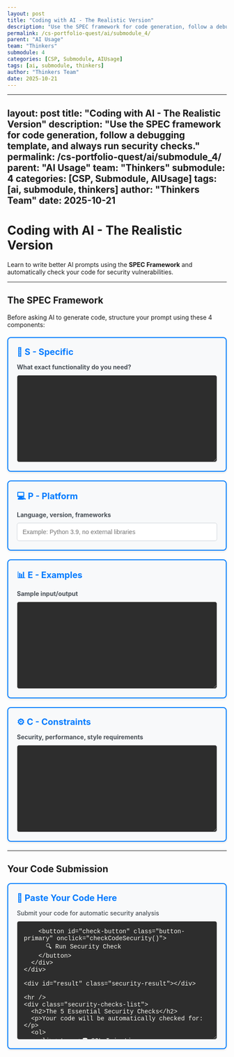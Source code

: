 ```yaml
---
layout: post
title: "Coding with AI - The Realistic Version"
description: "Use the SPEC framework for code generation, follow a debugging template, and always run security checks. The key principle: understand and verify before using any AI-generated code."
permalink: /cs-portfolio-quest/ai/submodule_4/
parent: "AI Usage"
team: "Thinkers"
submodule: 4
categories: [CSP, Submodule, AIUsage]
tags: [ai, submodule, thinkers]
author: "Thinkers Team"
date: 2025-10-21
---
```


---
layout: post
title: "Coding with AI - The Realistic Version"
description: "Use the SPEC framework for code generation, follow a debugging template, and always run security checks."
permalink: /cs-portfolio-quest/ai/submodule_4/
parent: "AI Usage"
team: "Thinkers"
submodule: 4
categories: [CSP, Submodule, AIUsage]
tags: [ai, submodule, thinkers]
author: "Thinkers Team"
date: 2025-10-21
---

<style>
.code-editor {
    width: 100%;
    min-height: 200px;
    font-family: 'Courier New', monospace;
    padding: 15px;
    border: 1px solid #ccc;
    border-radius: 5px;
    background: #2d2d2d;
    color: #f8f8f2;
    font-size: 14px;
}

.spec-section {
    margin: 20px 0;
    padding: 20px;
    background: #f8f9fa;
    border: 2px solid #007bff;
    border-radius: 8px;
    box-shadow: 0 2px 4px rgba(0,0,0,0.1);
}

.spec-section h3 {
    color: #007bff;
    margin-top: 0;
    margin-bottom: 10px;
    font-size: 20px;
}

.spec-section p {
    color: #495057;
    margin-bottom: 10px;
    font-weight: 500;
}

.spec-section input {
    width: 100%;
    padding: 12px;
    border: 1px solid #ced4da;
    border-radius: 5px;
    font-size: 14px;
    background: white;
    color: #212529;
}

.security-result {
    padding: 20px;
    margin: 20px 0;
    border-radius: 8px;
    display: none;
}

.security-result.pass {
    background: #d4edda;
    border: 2px solid #28a745;
    color: #155724;
}

.security-result.fail {
    background: #f8d7da;
    border: 2px solid #dc3545;
    color: #721c24;
}

.security-result.loading {
    background: #d1ecf1;
    border: 2px solid #17a2b8;
    color: #0c5460;
}

.vulnerability-list {
    margin-top: 10px;
    padding-left: 20px;
}

.vulnerability-list li {
    margin: 8px 0;
    line-height: 1.6;
}

.button-primary {
    padding: 12px 24px;
    background: #007bff;
    color: white;
    border: none;
    border-radius: 5px;
    cursor: pointer;
    font-size: 16px;
    font-weight: bold;
    transition: background 0.3s;
    margin-top: 10px;
}

.button-primary:hover {
    background: #0056b3;
}

.button-primary:disabled {
    background: #6c757d;
    cursor: not-allowed;
}

.score-display {
    font-size: 28px;
    font-weight: bold;
    margin: 15px 0;
}

.security-checks-list {
    background: #fff3cd;
    border: 2px solid #ffc107;
    border-radius: 8px;
    padding: 20px;
    margin: 20px 0;
}

.security-checks-list h2 {
    color: #856404;
    margin-top: 0;
}

.security-checks-list ol {
    color: #856404;
}

.security-checks-list ol li {
    margin: 8px 0;
    line-height: 1.6;
}

.example-section {
    background: #e7f3ff;
    border: 2px solid #007bff;
    border-radius: 8px;
    padding: 20px;
    margin: 20px 0;
}

.example-section h2 {
    color: #007bff;
    margin-top: 0;
}

.trust-verify {
    background: #d4edda;
    border: 2px solid #28a745;
    border-radius: 8px;
    padding: 20px;
    margin: 20px 0;
}

.trust-verify h2 {
    color: #155724;
    margin-top: 0;
}

.trust-verify ol {
    color: #155724;
}

.trust-verify ol li {
    margin: 8px 0;
    line-height: 1.6;
}
</style>

# Coding with AI - The Realistic Version

Learn to write better AI prompts using the **SPEC Framework** and automatically check your code for security vulnerabilities.

---

## The SPEC Framework

Before asking AI to generate code, structure your prompt using these 4 components:

<div class="spec-section">
  <h3>📝 S - Specific</h3>
  <p><strong>What exact functionality do you need?</strong></p>
  <textarea id="spec-specific" class="code-editor" rows="2" 
    placeholder="Example: Create a function to validate user registration data">
  </textarea>
</div>

<div class="spec-section">
  <h3>💻 P - Platform</h3>
  <p><strong>Language, version, frameworks</strong></p>
  <input type="text" id="spec-platform" 
    placeholder="Example: Python 3.9, no external libraries">
</div>

<div class="spec-section">
  <h3>📊 E - Examples</h3>
  <p><strong>Sample input/output</strong></p>
  <textarea id="spec-examples" class="code-editor" rows="3"
    placeholder="Input: {'username': 'ab', 'email': 'invalid'}
Output: (False, ['Username too short', 'Invalid email'])">
  </textarea>
</div>

<div class="spec-section">
  <h3>⚙️ C - Constraints</h3>
  <p><strong>Security, performance, style requirements</strong></p>
  <textarea id="spec-constraints" class="code-editor" rows="2"
    placeholder="- Username: 3-20 chars, alphanumeric only
- Password: 8+ chars with uppercase, lowercase, number
- Return all errors, not just first one">
  </textarea>
</div>

---

## Your Code Submission

<div class="spec-section">
  <h3>📄 Paste Your Code Here</h3>
  <p>Submit your code for automatic security analysis</p>
  <textarea id="code-submission" class="code-editor" rows="15"
    placeholder="def validate_user(data):
    errors = []
    
    if len(data['username']) < 3:
        errors.append('Username too short')
    
    if '@' not in data['email']:
        errors.append('Invalid email')
    
    return (len(errors) == 0, errors)">
  </textarea>
  
  <div style="margin-top: 15px;">
    <button id="check-button" class="button-primary" onclick="checkCodeSecurity()">
      🔍 Run Security Check
    </button>
  </div>
</div>

<div id="result" class="security-result"></div>

---

<div class="security-checks-list">
  <h2>The 5 Essential Security Checks</h2>
  <p>Your code will be automatically checked for:</p>
  <ol>
    <li><strong>🛡️ SQL Injection Prevention</strong> - Are you using parameterized queries?</li>
    <li><strong>🔐 Secrets Management</strong> - No hardcoded passwords or API keys</li>
    <li><strong>✅ Input Validation</strong> - All user input must be validated</li>
    <li><strong>🚫 XSS Protection</strong> - Sanitize output to prevent cross-site scripting</li>
    <li><strong>🔒 Authentication</strong> - Proper auth/authorization checks</li>
  </ol>
</div>

---

<div class="trust-verify">
  <h2>Trust But Verify Rule</h2>
  <p>For every AI-generated code:</p>
  <ol>
    <li><strong>Understand it</strong> - If you can't explain it, don't use it</li>
    <li><strong>Test it</strong> - Try edge cases and error conditions</li>
    <li><strong>Secure it</strong> - Run through the checklist above</li>
    <li><strong>Simplify it</strong> - Remove unnecessary complexity</li>
  </ol>
</div>

---

<div class="example-section">
  <h2>Example: Good vs Bad Code</h2>
  
  <h3>❌ Bad (Insecure)</h3>
  <pre style="background: #2d2d2d; color: #f8f8f2; padding: 15px; border-radius: 5px; overflow-x: auto;">
password = "mySecret123"  # Hardcoded!
query = "SELECT * FROM users WHERE name = '" + user_input + "'"  # SQL injection!
html = "&lt;div&gt;" + user_comment + "&lt;/div&gt;"  # XSS vulnerability!
  </pre>

  <h3>✅ Good (Secure)</h3>
  <pre style="background: #2d2d2d; color: #f8f8f2; padding: 15px; border-radius: 5px; overflow-x: auto;">
password = os.getenv("DB_PASSWORD")  # From environment
query = "SELECT * FROM users WHERE name = ?"  # Parameterized
html = "&lt;div&gt;" + escape(user_comment) + "&lt;/div&gt;"  # Sanitized
  </pre>
</div>

<script type="module">
import { pythonURI, fetchOptions } from '{{ site.baseurl }}/assets/js/api/config.js';

const ENDPOINT = `${pythonURI}/api/gemini`;

window.checkCodeSecurity = async function() {
    const code = document.getElementById('code-submission').value.trim();
    const resultDiv = document.getElementById('result');
    const button = document.getElementById('check-button');
    
    if (!code) {
        alert('Please paste your code first!');
        return;
    }
    
    // Build SPEC context
    const specContext = `
SPEC Framework Context:
- Specific: ${document.getElementById('spec-specific').value}
- Platform: ${document.getElementById('spec-platform').value}
- Examples: ${document.getElementById('spec-examples').value}
- Constraints: ${document.getElementById('spec-constraints').value}
    `.trim();
    
    // Show loading state
    resultDiv.className = 'security-result loading';
    resultDiv.style.display = 'block';
    resultDiv.innerHTML = '<p>🔍 Analyzing code security...</p>';
    button.disabled = true;
    
    // Build prompt for security analysis
    const prompt = `Analyze this code for security vulnerabilities. Check these 5 critical areas:
1. SQL Injection (parameterized queries used?)
2. Hardcoded secrets (passwords, API keys in code?)
3. Input validation (user input validated?)
4. XSS protection (output sanitized?)
5. Authentication (proper auth checks?)

Code to analyze:
\`\`\`
${code}
\`\`\`

${specContext}

Respond in JSON format with:
{
  "score": <number 0-100>,
  "passed": <boolean>,
  "vulnerabilities": [<array of specific issues found>],
  "feedback": "<overall security assessment>",
  "recommendations": [<array of how to fix issues>]
}`;

    try {
        const response = await fetch(ENDPOINT, {
            ...fetchOptions,
            method: 'POST',
            body: JSON.stringify({
                prompt: prompt,
                text: code
            })
        });
        
        if (!response.ok) {
            throw new Error('API request failed');
        }
        
        const result = await response.json();
        
        if (result.error || !result.text) {
            throw new Error(result.error || 'No response from AI');
        }
        
        // Parse the AI response
        let analysis;
        try {
            // Try to extract JSON from the response
            const jsonMatch = result.text.match(/\{[\s\S]*\}/);
            if (jsonMatch) {
                analysis = JSON.parse(jsonMatch[0]);
            } else {
                // Fallback: create analysis from text
                analysis = {
                    score: 70,
                    passed: false,
                    vulnerabilities: ['AI response not in expected format'],
                    feedback: result.text,
                    recommendations: ['Review the detailed feedback above']
                };
            }
        } catch (e) {
            console.error('JSON parse error:', e);
            analysis = {
                score: 0,
                passed: false,
                vulnerabilities: ['Could not parse AI response'],
                feedback: result.text,
                recommendations: []
            };
        }
        
        displayResults(analysis);
        
    } catch (error) {
        resultDiv.className = 'security-result fail';
        resultDiv.innerHTML = `
            <h3>❌ Error</h3>
            <p>Failed to analyze code: ${error.message}</p>
            <p>Make sure the backend is running and try again.</p>
        `;
    } finally {
        button.disabled = false;
    }
}

function displayResults(analysis) {
    const resultDiv = document.getElementById('result');
    const passed = analysis.score >= 80;
    
    resultDiv.className = passed ? 'security-result pass' : 'security-result fail';
    resultDiv.style.display = 'block';
    
    let html = `
        <div class="score-display">
            ${passed ? '✅' : '❌'} Security Score: ${analysis.score}/100
        </div>
        <p><strong>${passed ? 'PASSED' : 'FAILED'}</strong></p>
        <p>${analysis.feedback}</p>
    `;
    
    if (analysis.vulnerabilities && analysis.vulnerabilities.length > 0) {
        html += `
            <h4>🔍 Issues Found:</h4>
            <ul class="vulnerability-list">
                ${analysis.vulnerabilities.map(v => `<li>${v}</li>`).join('')}
            </ul>
        `;
    }
    
    if (analysis.recommendations && analysis.recommendations.length > 0) {
        html += `
            <h4>💡 Recommendations:</h4>
            <ul class="vulnerability-list">
                ${analysis.recommendations.map(r => `<li>${r}</li>`).join('')}
            </ul>
        `;
    }
    
    resultDiv.innerHTML = html;
}
</script>

{%- include tailwind/cs-portfolio-quest-lessons_info.html -%}